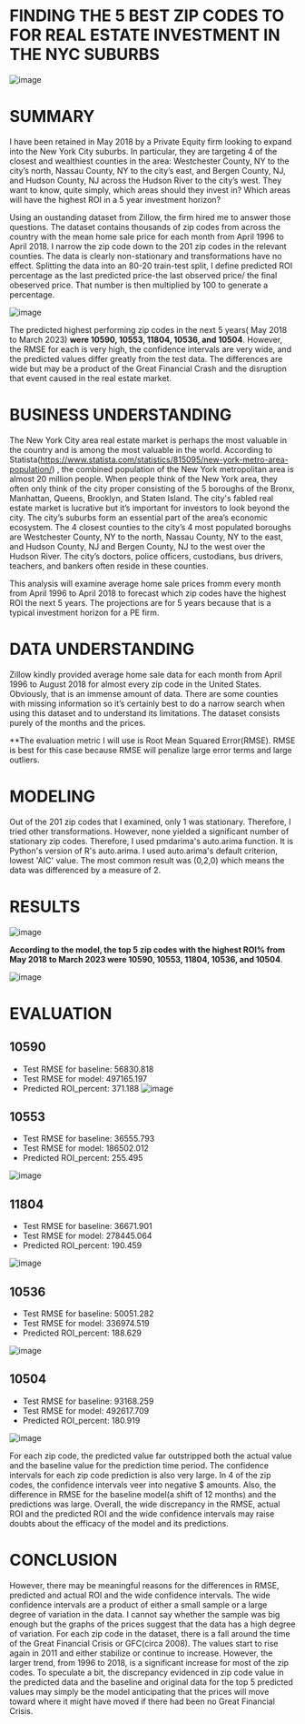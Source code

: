 # FINDING THE 5 BEST ZIP CODES TO FOR REAL ESTATE INVESTMENT IN THE NYC SUBURBS
![image](https://user-images.githubusercontent.com/101752113/184942973-f7bc9ea3-39ca-4a1e-bdaa-8416f10b1748.png)

# SUMMARY
I have been retained in May 2018 by a Private Equity firm looking to expand into the New York City suburbs. In particular, they are targeting 4 of the closest and wealthiest counties in the area: Westchester County, NY to the city’s north, Nassau County, NY to the city’s east, and Bergen County, NJ, and Hudson County, NJ across the Hudson River to the city’s west. They want to know, quite simply, which areas should they invest in? Which areas will have the highest ROI in a 5 year investment horizon? 

Using an oustanding dataset from Zillow, the firm hired me to answer those questions. The dataset contains thousands of zip codes from across the country with the mean home sale price for each month from April 1996 to April 2018. I narrow the zip code down to the 201 zip codes in the relevant counties.  The data is clearly non-stationary and transformations have no effect. Splitting the data into an 80-20 train-test split, I define predicted ROI percentage as the last predicted price-the last observed price/ the final obeserved price. That number is then multiplied by 100 to generate a percentage.

![image](https://user-images.githubusercontent.com/101752113/184943420-36b5d437-da3b-45bb-b457-4369fc36a0a1.png)

The predicted highest performing zip codes in the next 5 years( May 2018 to March 2023) **were 10590, 10553, 11804,  10536, and 10504**.  However, the RMSE for each is very high, the confidence intervals are very wide, and the predicted values differ greatly from the test data. The differences are wide but may be a product of the Great Financial Crash and the disruption that event caused in the real estate market.


# BUSINESS UNDERSTANDING

The New York City area real estate market is perhaps the most valuable in the country and is among the most valuable in the world. According to Statista(https://www.statista.com/statistics/815095/new-york-metro-area-population/) , the combined population of the New York metropolitan area is almost 20 million people. When people think of the New York area, they often only think of the city proper consisting of the 5 boroughs of the Bronx, Manhattan, Queens, Brooklyn, and Staten Island. The city's fabled real estate market is lucrative but it’s important for investors to look beyond the city. The city’s suburbs form an essential part of the area’s economic ecosystem. The 4 closest counties to the city’s 4 most populated boroughs are Westchester County, NY to the north, Nassau County, NY to the east, and Hudson County, NJ and Bergen County, NJ to the west over the Hudson River. The city’s doctors, police officers, custodians, bus drivers, teachers, and bankers often reside in these counties.

This analysis will examine average home sale prices fromm every month from April 1996 to April 2018 to forecast which zip codes have the highest ROI the next 5 years. The projections are for 5 years because that is a typical investment horizon for a PE firm.

# DATA UNDERSTANDING

Zillow kindly provided average home sale data for each month from April 1996 to August 2018 for almost every zip code in the United States. Obviously, that is an immense amount of data. There are some counties with missing information so it’s certainly best to do a narrow search when using this dataset and to understand its limitations. The dataset consists purely of the months and the prices.

**The evaluation metric I will use is Root Mean Squared Error(RMSE). RMSE is best for this case because RMSE will penalize large error terms and large outliers. 

# MODELING

Out of the 201 zip codes that I examined, only 1 was stationary. Therefore, I tried other transformations. However, none yielded a significant number of stationary zip codes. Therefore, I used pmdarima's auto.arima function. It is Python's version of R's auto.arima. I used auto.arima's default criterion, lowest 'AIC' value. The most common result was (0,2,0) which means the data was differenced by a measure of 2. 

# RESULTS
![image](https://user-images.githubusercontent.com/101752113/184944904-446c461a-dce3-4502-9f3d-c666b0d6c372.png)

**According to the model, the top 5 zip codes with the highest ROI% from May 2018 to March 2023 were 10590, 10553, 11804, 10536, and 10504**.

![image](https://user-images.githubusercontent.com/101752113/184945073-edd58962-ffd3-4178-a850-0eeb6bdf6efb.png)

# EVALUATION


## 10590
* Test RMSE for baseline: 56830.818
* Test RMSE for model: 497165.197
* Predicted ROI_percent: 371.188
![image](https://user-images.githubusercontent.com/101752113/184945872-fb2547e4-5f49-4a16-94bb-0b9a17e4651b.png)

## 10553
* Test RMSE for baseline: 36555.793
* Test RMSE for model: 186502.012
* Predicted ROI_percent: 255.495

![image](https://user-images.githubusercontent.com/101752113/184946137-3193103b-2ce6-482b-9e52-a7496558204a.png)

## 11804
* Test RMSE for baseline: 36671.901
* Test RMSE for model: 278445.064
* Predicted ROI_percent: 190.459

![image](https://user-images.githubusercontent.com/101752113/184946409-a84fa348-c290-43f2-95f3-296427956f3d.png)

## 10536

* Test RMSE for baseline: 50051.282
* Test RMSE for model: 336974.519
* Predicted ROI_percent: 188.629

![image](https://user-images.githubusercontent.com/101752113/184946671-22ca5592-e54d-47b6-8998-8eb13b737ea4.png)

## 10504
* Test RMSE for baseline: 93168.259
* Test RMSE for model: 492617.709
* Predicted ROI_percent: 180.919

![image](https://user-images.githubusercontent.com/101752113/184947024-15944ed3-f611-414f-ac97-4248d5d6f2dc.png)


For each zip code, the predicted value far outstripped both the actual value and the baseline value for the  prediction time period. The confidence intervals for each zip code prediction is also very large. In 4 of the zip codes, the confidence intervals veer into negative $ amounts. Also, the difference in RMSE for the baseline model(a shift of 12 months) and the predictions was large. Overall, the wide discrepancy in the RMSE, actual ROI and the predicted ROI and the wide confidence intervals may raise doubts about the efficacy of the model and its predictions.

# CONCLUSION 

However, there may be meaningful reasons for the differences in RMSE, predicted and actual ROI and the wide confidence intervals. The wide confidence intervals are a product of either a small sample or a large degree of variation in the data. I cannot say whether the sample was big enough but the graphs of the prices suggest that the data has a high degree of variation. For each zip code in the dataset, there is a fall around the time of the Great Financial Crisis or GFC(circa 2008). The values start to rise again in 2011 and either stabilize or continue to increase. However, the larger trend, from 1996 to 2018, is a significant increase for most of the zip codes. To speculate a bit, the discrepancy evidenced in zip code value in the predicted data and the baseline and original data for the top 5 predicted values may simply be the model anticipating  that the prices will move toward where it might have moved if there had been no Great Financial Crisis.

